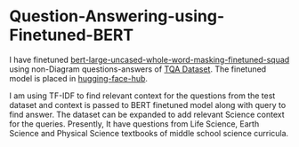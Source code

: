 # Question-Answering-using-Finetuned-BERT

I have finetuned [bert-large-uncased-whole-word-masking-finetuned-squad](https://huggingface.co/bert-large-uncased-whole-word-masking-finetuned-squad) using non-Diagram questions-answers of [TQA Dataset](openfabric-test/utils/tqa_v1_train.json). The finetuned model is placed in [hugging-face-hub](https://huggingface.co/tvsharish/bert-large-finetuned-tqa).

I am using TF-IDF to find relevant context for the questions from the test dataset and context is passed to BERT finetuned model along with query to find answer. The dataset can be expanded to add relevant Science context for the queries. Presently, It have questions from Life Science, Earth Science and Physical Science textbooks of middle school science curricula. 
